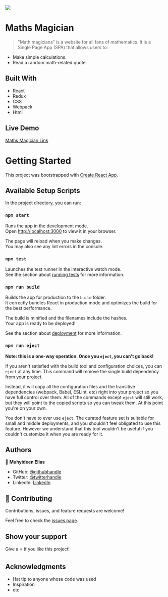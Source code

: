 ![](https://img.shields.io/badge/Microverse-blueviolet)

# Maths Magician

> "Math magicians" is a website for all fans of mathematics. It is a Single Page App (SPA) that allows users to:

- Make simple calculations.
- Read a random math-related quote.


## Built With

- React
- Redux
- CSS
- Webpack
- Html


## Live Demo 

[Maths Magician Link](https://fourteen98.github.io/maths-magician/)

# Getting Started 

This project was bootstrapped with [Create React App](https://github.com/facebook/create-react-app).

## Available Setup Scripts

In the project directory, you can run:

### `npm start`

Runs the app in the development mode.\
Open [http://localhost:3000](http://localhost:3000) to view it in your browser.

The page will reload when you make changes.\
You may also see any lint errors in the console.

### `npm test`

Launches the test runner in the interactive watch mode.\
See the section about [running tests](https://facebook.github.io/create-react-app/docs/running-tests) for more information.

### `npm run build`

Builds the app for production to the `build` folder.\
It correctly bundles React in production mode and optimizes the build for the best performance.

The build is minified and the filenames include the hashes.\
Your app is ready to be deployed!

See the section about [deployment](https://facebook.github.io/create-react-app/docs/deployment) for more information.

### `npm run eject`

**Note: this is a one-way operation. Once you `eject`, you can't go back!**

If you aren't satisfied with the build tool and configuration choices, you can `eject` at any time. This command will remove the single build dependency from your project.

Instead, it will copy all the configuration files and the transitive dependencies (webpack, Babel, ESLint, etc) right into your project so you have full control over them. All of the commands except `eject` will still work, but they will point to the copied scripts so you can tweak them. At this point you're on your own.

You don't have to ever use `eject`. The curated feature set is suitable for small and middle deployments, and you shouldn't feel obligated to use this feature. However we understand that this tool wouldn't be useful if you couldn't customize it when you are ready for it.

## Authors

👤 **Muhyideen Elias**

- GitHub: [@githubhandle](https://github.com/fourteen98)
- Twitter: [@twitterhandle](https://twitter.com/fourteen98)
- LinkedIn: [LinkedIn](https://linkedin.com/in/fourteen98)

## 🤝 Contributing

Contributions, issues, and feature requests are welcome!

Feel free to check the [issues page](../../issues/).

## Show your support

Give a ⭐️ if you like this project!

## Acknowledgments

- Hat tip to anyone whose code was used
- Inspiration
- etc